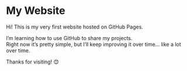 # My Website

Hi! This is my very first website hosted on GitHub Pages.

I’m learning how to use GitHub to share my projects.  
Right now it’s pretty simple, but I’ll keep improving it over time... like a lot over time.

Thanks for visiting! 😊
